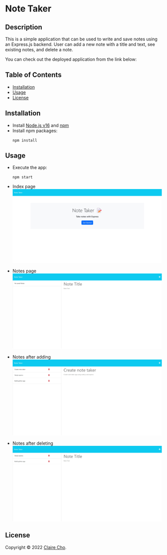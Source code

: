 <!-- omit in toc -->
# Note Taker

<!-- omit in toc -->
## Description

This is a simple application that can be used to write and save notes using an Express.js backend. User can add a new note with a title and text, see existing notes, and delete a note.

You can check out the deployed application from the link below:

<!-- omit in toc -->
## Table of Contents
- [Installation](#installation)
- [Usage](#usage)
- [License](#license)

## Installation
- Install [Node.js v16](https://nodejs.org/en/blog/release/v16.16.0/) and [npm](https://www.npmjs.com/)
- Install npm packages:
  ```
  npm install
  ```

## Usage
- Execute the app:
  ```
  npm start
  ```

- Index page
![index page](assets/images/screenshot_index.jpeg)

- Notes page
![index page](assets/images/screenshot_notes.jpeg)

- Notes after adding
![add notes](assets/images/screenshot_add.jpeg)

- Notes after deleting
![delete notes](assets/images/screenshot_delete.jpeg)


## License
Copyright © 2022 [Claire Cho](https://github.com/clairehwcho).